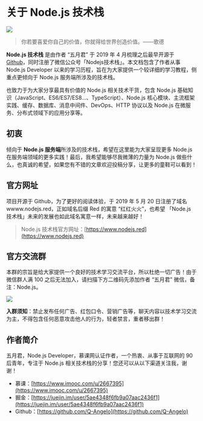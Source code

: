 # 关于 Node.js 技术栈

![](https://mmbiz.qpic.cn/mmbiz_jpg/zPkNS9m6iatLx3o3p7BDdmjrdaJ5bZKh0kkcObdpcRfUefl88IYyBzZicppGRfwS37N9U3sW0NoJjDBb4Iy4nzsA/640?wx_fmt=jpeg&tp=webp&wxfrom=5&wx_lazy=1&wx_co=1)

> 你若要喜爱你自己的价值，你就得给世界创造价值。——歌德

**Node.js 技术栈** 是由作者 “五月君” 于 2019 年 4 月梳理之后最早开源于 [Github](https://github.com/Q-Angelo/Nodejs-Roadmap)，同时注册了微信公众号「Nodejs技术栈」。本文档包含了作者从事 Node.js Developer 以来的学习历程，旨在为大家提供一个较详细的学习教程，侧重点更倾向于 Node.js 服务端所涉及的技术栈。

也致力于为大家分享最具有价值的 Node.js 相关技术干货，包含 Node.js 基础知识（JavaScript、ES6/ES7/ES8...、TypeScript）、Node.js 核心模块、主流框架实践、缓存、数据库、消息中间件、DevOps、HTTP 协议以及 Node.js 在微服务、分布式领域下的应用分享等。

## 初衷

倾向于 **Node.js 服务端**所涉及的技术栈，希望在这里能为大家呈现更多 Node.js 在服务端领域的更多实践！最后，我希望能够尽我微薄的力量为 Node.js 做些什么，也真诚的希望，如果您有不错的文章欢迎投稿分享，让更多的童鞋可以看到！

## 官方网址

项目开源于 Github，为了更好的阅读体验，于 2019 年 5 月 20 日注册了域名 wwww.nodejs.red，正如域名后缀 Red 的寓意 “红红火火”，也希望 「Node.js 技术栈」未来的发展也如此域名寓意一样，未来越来越好！

> Node.js 技术栈官方网址：[https://www.nodejs.red](https://www.nodejs.red)

## 官方交流群

本群的宗旨是给大家提供一个良好的技术学习交流平台，所以杜绝一切广告！由于微信群人满 100 之后无法加入，请扫描下方二维码先添加作者 “五月君” 微信，备注：Node.js。

![](https://mmbiz.qpic.cn/mmbiz_jpg/zPkNS9m6iatLx3o3p7BDdmjrdaJ5bZKh00QLhIm8Lgv7I2T55nNic1UFibVEdkNFfiajdQX5DLicXbibTK7PicV0FskwA/640?wx_fmt=jpeg&tp=webp&wxfrom=5&wx_lazy=1&wx_co=1)

**入群须知**：禁止发布任何广告、红包口令、营销广告等，聊天内容以技术学习交流为主，不得包含任何恶意攻击他人的行为，轻者禁言，重者移出群！

## 作者简介

五月君，Node.js Developer，慕课网认证作者，一个热衷、从事于互联网的 90 后青年，专注于 Node.js 相关技术栈的分享！您还可以从以下渠道关注我，谢谢！

* 慕课：[https://www.imooc.com/u/2667395](https://www.imooc.com/u/2667395)
* 掘金：[https://juejin.im/user/5ae4348f6fb9a07aac2436f1](https://juejin.im/user/5ae4348f6fb9a07aac2436f1)
* Github：[https://github.com/Q-Angelo](https://github.com/Q-Angelo)


